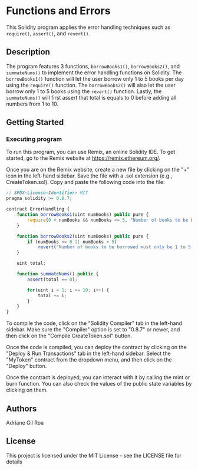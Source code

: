 # Functions and Errors

This Solidity program applies the error handling techniques such as `require()`, `assert()`, and `revert()`.

## Description

The program features 3 functions, `borrowBooks1()`, `borrowBooks2()`, and `summateNums()` to implement the error handling functions on Solidity. The `borrowBooks1()` function will let the user borrow only 1 to 5 books per day using the `require()` function. The `borrowBooks2()` will also let the user borrow only 1 to 5 books using the `revert()` function. Lastly, the `summateNums()` will first assert that total is equals to 0 before adding all numbers from 1 to 10.

## Getting Started

### Executing program

To run this program, you can use Remix, an online Solidity IDE. To get started, go to the Remix website at https://remix.ethereum.org/.

Once you are on the Remix website, create a new file by clicking on the "+" icon in the left-hand sidebar. Save the file with a .sol extension (e.g., CreateToken.sol). Copy and paste the following code into the file:

```javascript
// SPDX-License-Identifier: MIT
pragma solidity >= 0.8.7;

contract ErrorHandling {
    function borrowBooks1(uint numBooks) public pure {
        require(0 < numBooks && numBooks <= 5, "Number of books to be borrowed must only be 1 to 5.");
    }

    function borrowBooks2(uint numBooks) public pure {
        if (numBooks <= 0 || numBooks > 5)
            revert("Number of books to be borrowed must only be 1 to 5.");
    }

    uint total;

    function summateNums() public {
        assert(total == 0);

        for(uint i = 1; i <= 10; i++) {
            total += i;
        }
    }
}
```

To compile the code, click on the "Solidity Compiler" tab in the left-hand sidebar. Make sure the "Compiler" option is set to "0.8.7" or newer, and then click on the "Compile CreateToken.sol" button.

Once the code is compiled, you can deploy the contract by clicking on the "Deploy & Run Transactions" tab in the left-hand sidebar. Select the "MyToken" contract from the dropdown menu, and then click on the "Deploy" button.

Once the contract is deployed, you can interact with it by calling the mint or burn function. You can also check the values of the public state variables by clicking on them.

## Authors

Adriane Gil Roa  


## License

This project is licensed under the MIT License - see the LICENSE file for details